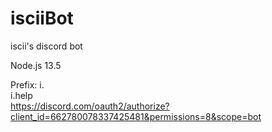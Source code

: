 # isciiBot
iscii's discord bot

Node.js 13.5

Prefix: i.    
i.help    
https://discord.com/oauth2/authorize?client_id=662780078337425481&permissions=8&scope=bot
